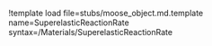 !template load file=stubs/moose_object.md.template name=SuperelasticReactionRate syntax=/Materials/SuperelasticReactionRate